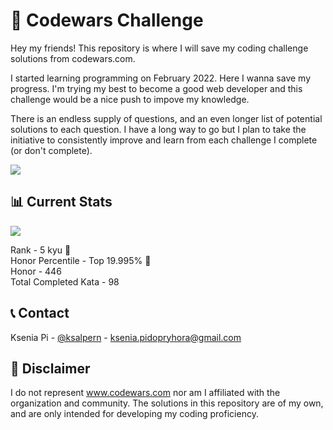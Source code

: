 # 🚀 Codewars Challenge
Hey my friends! This repository is where I will save my coding challenge solutions from codewars.com. <br>

I started learning programming on February 2022. Here I wanna save my progress. I'm trying my best to become a good web developer and this challenge would be a nice push to impove my knowledge. <br>

There is an endless supply of questions, and an even longer list of potential solutions to each question. I have a long way to go but I plan to take the initiative to consistently improve and learn from each challenge I complete (or don't complete).<br>

<p align="center">

<!-- <img src="https://lh3.googleusercontent.com/ZAbn78YScsa753HuKwVxqIREOfF-fDFFLVQaoInf65txbiG_SW1jZB_u7_iE6i4ozNPNJQ=s127" alt="cat"  /> -->
![](https://thumbs.gfycat.com/ChubbySelfreliantGarpike-max-1mb.gif)

</p>


## 📊 Current Stats
<p align="left">
  <a href="https://www.codewars.com/users/ksalpern" rel="nofollow"><img src="https://www.codewars.com/users/ksalpern/badges/large" style="max-width: 100%;"></a>
</p>  

Rank - 5 kyu 🎉 <br>
Honor Percentile - Top 19.995% 🎉 <br>
Honor - 446 <br>
Total Completed Kata - 98
<br>


## 📞 Contact
Ksenia Pi - [@ksalpern](https://instagram.com/ksalpern) - ksenia.pidopryhora@gmail.com


## 📌 Disclaimer
I do not represent www.codewars.com nor am I affiliated with the organization and community. The solutions in this repository are of my own, and are only intended for developing my coding proficiency. 
